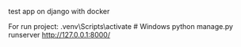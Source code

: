 test app on django with docker



For run project:
.venv\Scripts\activate     #  Windows
python manage.py runserver
http://127.0.0.1:8000/


